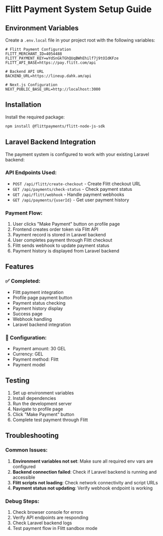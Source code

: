 # Flitt Payment System Setup Guide

## Environment Variables

Create a `.env.local` file in your project root with the following variables:

```env
# Flitt Payment Configuration
FLITT_MERCHANT_ID=4054488
FLITT_PAYMENT_KEY=wYdSnGkTGhQUqBWhEhilf7j9tOIdKFze
FLITT_API_BASE=https://pay.flitt.com/api

# Backend API URL
BACKEND_URL=https://lineup.dahk.am/api

# Next.js Configuration
NEXT_PUBLIC_BASE_URL=http://localhost:3000
```

## Installation

Install the required package:

```bash
npm install @flittpayments/flitt-node-js-sdk
```

## Laravel Backend Integration

The payment system is configured to work with your existing Laravel backend:

### API Endpoints Used:
- `POST /api/flitt/create-checkout` - Create Flitt checkout URL
- `GET /api/payments/check-status` - Check payment status
- `GET /api/flitt/webhook` - Handle payment webhooks
- `GET /api/payments/{userId}` - Get user payment history

### Payment Flow:
1. User clicks "Make Payment" button on profile page
2. Frontend creates order token via Flitt API
3. Payment record is stored in Laravel backend
4. User completes payment through Flitt checkout
5. Flitt sends webhook to update payment status
6. Payment history is displayed from Laravel backend

## Features

### ✅ Completed:
- Flitt payment integration
- Profile page payment button
- Payment status checking
- Payment history display
- Success page
- Webhook handling
- Laravel backend integration

### 🔧 Configuration:
- Payment amount: 30 GEL
- Currency: GEL
- Payment method: Flitt
- Payment model

## Testing

1. Set up environment variables
2. Install dependencies
3. Run the development server
4. Navigate to profile page
5. Click "Make Payment" button
6. Complete test payment through Flitt

## Troubleshooting

### Common Issues:
1. **Environment variables not set**: Make sure all required env vars are configured
2. **Backend connection failed**: Check if Laravel backend is running and accessible
3. **Flitt scripts not loading**: Check network connectivity and script URLs
4. **Payment status not updating**: Verify webhook endpoint is working

### Debug Steps:
1. Check browser console for errors
2. Verify API endpoints are responding
3. Check Laravel backend logs
4. Test payment flow in Flitt sandbox mode

